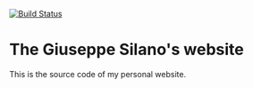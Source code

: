 [![Build Status](https://travis-ci.com/gsilano/gsilano.github.io.svg?branch=release)](https://travis-ci.com/gsilano/gsilano.github.io)

# The Giuseppe Silano's website
This is the source code of my personal website.
